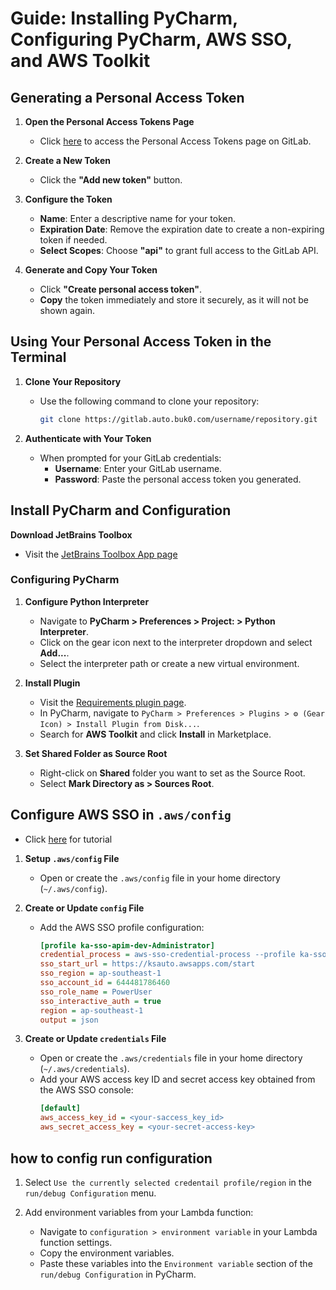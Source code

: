 # Guide: Installing PyCharm, Configuring PyCharm, AWS SSO, and AWS Toolkit

## Generating a Personal Access Token

1. **Open the Personal Access Tokens Page**
   - Click [here](https://gitlab.auto.buk0.com/-/user_settings/personal_access_tokens) to access the Personal Access Tokens page on GitLab.


2. **Create a New Token**
   - Click the **"Add new token"** button.

3. **Configure the Token**
   - **Name**: Enter a descriptive name for your token.
   - **Expiration Date**: Remove the expiration date to create a non-expiring token if needed.
   - **Select Scopes**: Choose **"api"** to grant full access to the GitLab API.

4. **Generate and Copy Your Token**
   - Click **"Create personal access token"**.
   - **Copy** the token immediately and store it securely, as it will not be shown again.

## Using Your Personal Access Token in the Terminal

1. **Clone Your Repository**
   - Use the following command to clone your repository:
     ```sh
     git clone https://gitlab.auto.buk0.com/username/repository.git
     ```

2. **Authenticate with Your Token**
   - When prompted for your GitLab credentials:
     - **Username**: Enter your GitLab username.
     - **Password**: Paste the personal access token you generated.


## Install PyCharm and Configuration
**Download JetBrains Toolbox**
- Visit the [JetBrains Toolbox App page](https://www.jetbrains.com/toolbox-app/)

### Configuring PyCharm
1. **Configure Python Interpreter**
    - Navigate to **PyCharm > Preferences > Project: <Your Project Name> > Python Interpreter**.
    - Click on the gear icon next to the interpreter dropdown and select **Add...**.
    - Select the interpreter path or create a new virtual environment.

2. **Install Plugin**
    - Visit the [Requirements plugin page](https://plugins.jetbrains.com/plugin/10837-requirements/versions#tabs).
    - In PyCharm, navigate to `PyCharm > Preferences > Plugins > ⚙️ (Gear Icon) > Install Plugin from Disk...`.
    - Search for **AWS Toolkit** and click **Install** in Marketplace.
3. **Set Shared Folder as Source Root**
    - Right-click on **Shared** folder you want to set as the Source Root.
    - Select **Mark Directory as > Sources Root**.

## Configure AWS SSO in `.aws/config`
- Click [here](https://github.com/benkehoe/aws-sso-credential-process) for tutorial
1. **Setup `.aws/config` File**
   - Open or create the `.aws/config` file in your home directory (`~/.aws/config`).

2. **Create or Update `config` File**
   - Add the AWS SSO profile configuration:
     ```ini
     [profile ka-sso-apim-dev-Administrator]
     credential_process = aws-sso-credential-process --profile ka-sso-apim-dev-Administrator --interactive
     sso_start_url = https://ksauto.awsapps.com/start
     sso_region = ap-southeast-1
     sso_account_id = 644481786460
     sso_role_name = PowerUser
     sso_interactive_auth = true
     region = ap-southeast-1
     output = json
     ```
3. **Create or Update `credentials` File**
   - Open or create the `.aws/credentials` file in your home directory (`~/.aws/credentials`).
   - Add your AWS access key ID and secret access key obtained from the AWS SSO console:
     ```ini
     [default]
     aws_access_key_id = <your-saccess_key_id>
     aws_secret_access_key = <your-secret-access-key>
     ```
## how to config run configuration
1. Select `Use the currently selected credentail profile/region` in the `run/debug Configuration` menu.

2. Add environment variables from your Lambda function:
   - Navigate to `configuration > environment variable` in your Lambda function settings.
   - Copy the environment variables.
   - Paste these variables into the `Environment variable` section of the `run/debug Configuration` in PyCharm.
